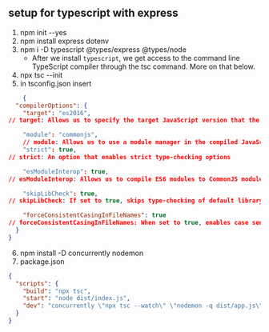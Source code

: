 ## setup for typescript with express

1. npm init --yes
2. npm install express dotenv
3. npm i -D typescript @types/express @types/node
    - After we install `typescript`, we get access to the command line TypeScript compiler through the tsc command. More on that below.
4. npx tsc --init
5. in tsconfig.json
  insert
``` json
    {
  "compilerOptions": {
    "target": "es2016",
// target: Allows us to specify the target JavaScript version that the compiler will output

    "module": "commonjs",
    // module: Allows us to use a module manager in the compiled JavaScript code. CommonJS is supported and is a standard in Node.js
    "strict": true,
// strict: An option that enables strict type-checking options

    "esModuleInterop": true,
// esModuleInterop: Allows us to compile ES6 modules to CommonJS modules

    "skipLibCheck": true,
// skipLibCheck: If set to true, skips type-checking of default library declaration files

    "forceConsistentCasingInFileNames": true
// forceConsistentCasingInFileNames: When set to true, enables case sensitive file naming
  }
}
```
6. npm install -D concurrently nodemon
7. package.json 
``` json
{
  "scripts": {
    "build": "npx tsc",
    "start": "node dist/index.js",
    "dev": "concurrently \"npx tsc --watch\" \"nodemon -q dist/app.js\""
  }
}
```